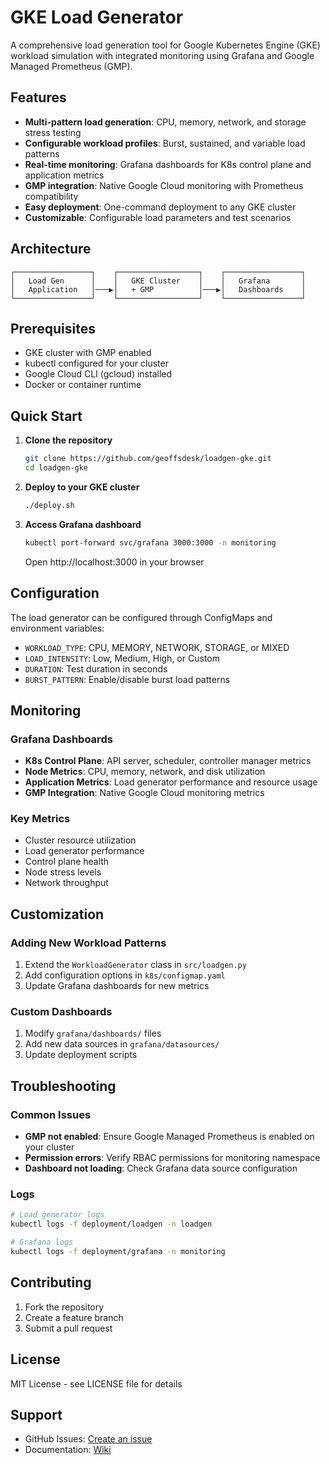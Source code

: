# GKE Load Generator

A comprehensive load generation tool for Google Kubernetes Engine (GKE) workload simulation with integrated monitoring using Grafana and Google Managed Prometheus (GMP).

## Features

- **Multi-pattern load generation**: CPU, memory, network, and storage stress testing
- **Configurable workload profiles**: Burst, sustained, and variable load patterns
- **Real-time monitoring**: Grafana dashboards for K8s control plane and application metrics
- **GMP integration**: Native Google Cloud monitoring with Prometheus compatibility
- **Easy deployment**: One-command deployment to any GKE cluster
- **Customizable**: Configurable load parameters and test scenarios

## Architecture

```
┌─────────────────┐    ┌──────────────────┐    ┌─────────────────┐
│   Load Gen      │    │   GKE Cluster    │    │   Grafana       │
│   Application   │───▶│   + GMP          │───▶│   Dashboards    │
└─────────────────┘    └──────────────────┘    └─────────────────┘
```

## Prerequisites

- GKE cluster with GMP enabled
- kubectl configured for your cluster
- Google Cloud CLI (gcloud) installed
- Docker or container runtime

## Quick Start

1. **Clone the repository**
   ```bash
   git clone https://github.com/geoffsdesk/loadgen-gke.git
   cd loadgen-gke
   ```

2. **Deploy to your GKE cluster**
   ```bash
   ./deploy.sh
   ```

3. **Access Grafana dashboard**
   ```bash
   kubectl port-forward svc/grafana 3000:3000 -n monitoring
   ```
   Open http://localhost:3000 in your browser

## Configuration

The load generator can be configured through ConfigMaps and environment variables:

- `WORKLOAD_TYPE`: CPU, MEMORY, NETWORK, STORAGE, or MIXED
- `LOAD_INTENSITY`: Low, Medium, High, or Custom
- `DURATION`: Test duration in seconds
- `BURST_PATTERN`: Enable/disable burst load patterns

## Monitoring

### Grafana Dashboards

- **K8s Control Plane**: API server, scheduler, controller manager metrics
- **Node Metrics**: CPU, memory, network, and disk utilization
- **Application Metrics**: Load generator performance and resource usage
- **GMP Integration**: Native Google Cloud monitoring metrics

### Key Metrics

- Cluster resource utilization
- Load generator performance
- Control plane health
- Node stress levels
- Network throughput

## Customization

### Adding New Workload Patterns

1. Extend the `WorkloadGenerator` class in `src/loadgen.py`
2. Add configuration options in `k8s/configmap.yaml`
3. Update Grafana dashboards for new metrics

### Custom Dashboards

1. Modify `grafana/dashboards/` files
2. Add new data sources in `grafana/datasources/`
3. Update deployment scripts

## Troubleshooting

### Common Issues

- **GMP not enabled**: Ensure Google Managed Prometheus is enabled on your cluster
- **Permission errors**: Verify RBAC permissions for monitoring namespace
- **Dashboard not loading**: Check Grafana data source configuration

### Logs

```bash
# Load generator logs
kubectl logs -f deployment/loadgen -n loadgen

# Grafana logs
kubectl logs -f deployment/grafana -n monitoring
```

## Contributing

1. Fork the repository
2. Create a feature branch
3. Submit a pull request

## License

MIT License - see LICENSE file for details

## Support

- GitHub Issues: [Create an issue](https://github.com/geoffsdesk/loadgen-gke/issues)
- Documentation: [Wiki](https://github.com/geoffsdesk/loadgen-gke/wiki)
